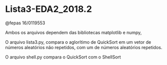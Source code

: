 # Lista3-EDA2_2018.2
@fepas
16/0119553


Ambos os arquivos dependem das bibliotecas matplotlib e numpy,

O arquivo lista3.py, compara o aglorítimo de QuickSort em um vetor de números aleatórios não repetidos, com um de números aleatórios repetidos.

O arquivo shell.py compara o QuickSort com o ShellSort
